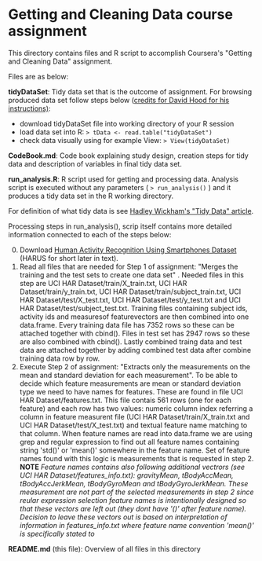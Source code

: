 # Getting and Cleaning Data course assignment

This directory contains files and R script to accomplish Coursera's "Getting and Cleaning Data" assignment. 

Files are as below:

**tidyDataSet**: Tidy data set that is the outcome of assignment. For browsing produced data set follow steps below ([credits for David Hood for his instructions)](https://thoughtfulbloke.wordpress.com/2015/09/09/):
* download tidyDataSet file into working directory of your R session
* load data set into R: 
`> tData <- read.table("tidyDataSet")`
* check data visually using for example View: `> View(tidyDataSet)`

**CodeBook.md**: Code book explaining study design, creation steps for tidy data and description of variables in final tidy data set.

**run_analysis.R**: R script used for getting and processing data. Analysis script is executed without any parameters ( `> run_analysis()` ) and it produces a tidy data set in the R working directory. 

For definition of what tidy data is see [Hadley Wickham's "Tidy Data" article](http://vita.had.co.nz/papers/tidy-data.pdf).  

Processing steps in run_analysis(), scrip itself contains more detailed information connected to each of the steps below:

0. Download [Human Activity Recognition Using Smartphones Dataset](https://d396qusza40orc.cloudfront.net/getdata%2Fprojectfiles%2FUCI%20HAR%20Dataset.zip) (HARUS for short later in text).
1. Read all files that are needed for Step 1 of assignment: "Merges the training and the test sets to create one data set" . Needed files in this step are UCI HAR Dataset/train/X_train.txt,  UCI HAR Dataset/train/y_train.txt,  UCI HAR Dataset/train/subject_train.txt,  UCI HAR Dataset/test/X_test.txt,  UCI HAR Dataset/test/y_test.txt and UCI HAR Dataset/test/subject_test.txt. Training files containing subject ids, activity ids and measuresof  featurevectors are then combined into one data.frame. Every training data file has 7352 rows so these can be attached together with cbind(). Files in test set has 2947 rows so these are also combined with cbind(). Lastly combined traing data and test data are attached together by adding combined test data after combine training data row by row. 
2. Execute Step 2 of assignment: "Extracts only the measurements on the mean and standard deviation for each measurement". To be able to decide which feature measurements are mean or standard deviation type we need to have names for features. These are found in file UCI HAR Dataset/features.txt. This file contais 561 rows (one for each feature) and each row has two values: numeric column index referring a column in feature measurent file (UCI HAR Dataset/train/X_train.txt and UCI HAR Dataset/test/X_test.txt) and textual feature name matching to that column. When feature names are read into data.frame we are using grep and regular expression to find out all feature names containing string 'std()' or 'mean()' somewhere in the feature name. Set of feature names found with this logic is measurements that is requested in step 2. **NOTE** *Feature names contains also following additional vectrors (see UCI HAR Dataset/features_info.txt):  gravityMean, tBodyAccMean, tBodyAccJerkMean, tBodyGyroMean and tBodyGyroJerkMean. These measurement are not part of the selected measurements in step 2 since reular expression selection feature names is intentionally designed so that these vectors are left out (they dont have '()' after feature name). Decision to leave these vectors out is based on interpretation of information in features_info.txt where feature name convention 'mean()' is specifically stated to*

**README.md** (this file): Overview of all files in this directory
